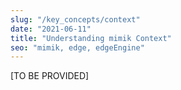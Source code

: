 ```yaml
---
slug: "/key_concepts/context"
date: "2021-06-11"
title: "Understanding mimik Context"
seo: "mimik, edge, edgeEngine"
---
```


[TO BE PROVIDED]